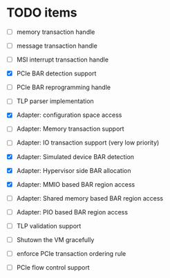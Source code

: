 # TODO items

- [ ] memory transaction handle
- [ ] message transaction handle
- [ ] MSI interrupt transaction handle
- [x] PCIe BAR detection support
- [ ] PCIe BAR reprogramming handle
- [ ] TLP parser implementation
- [x] Adapter: configuration space access
- [ ] Adapter: Memory transaction support
- [ ] Adapter: IO transaction support (very low priority)
- [x] Adapter: Simulated device BAR detection
- [x] Adapter: Hypervisor side BAR allocation
- [x] Adapter: MMIO based BAR region access
- [ ] Adapter: Shared memory based BAR region access
- [ ] Adapter: PIO based BAR region access
- [ ] TLP validation support
- [ ] Shutown the VM gracefully
- [ ] enforce PCIe transaction ordering rule
- [ ] PCIe flow control support

